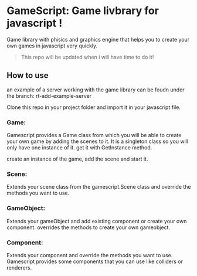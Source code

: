 # GameScript: Game livbrary for javascript !

Game library with phisics and graphics engine that helps you to create your own games in javascript very quickly.



> This repo will be updated when i will have time to do it!

## How to use 

an example of a server working with the game library can be foudn under the branch: rt-add-example-server

Clone this repo in your project folder and import it in your javascript file.

### Game:

Gamescript provides a Game class from which you will be able to create your own game by adding the scenes to it. It is a singleton class so you will only have one instance of it. get it with GetInstance method.

create an instance of the game, add the scene and start it.

### Scene:

Extends your scene class from the  gamescript.Scene class and override the methods you want to use.

### GameObject:

Extends your gameObject and add existing component or create your own component. overrides the methods to create your own gameobject.

### Component:

Extends your component and override the methods you want to use. Gamescript provides some components that you can use like colliders or renderers.
